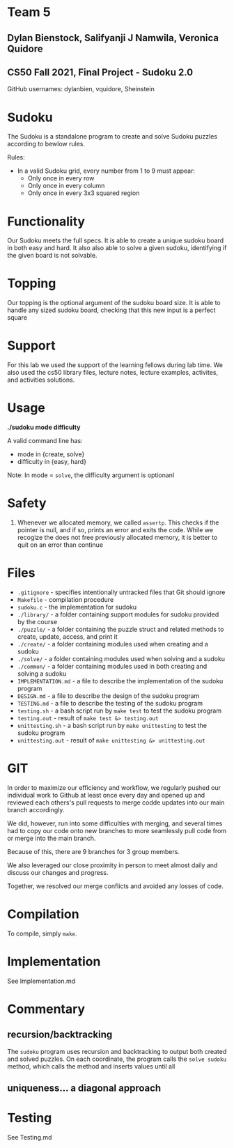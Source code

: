 # Team 5
## Dylan Bienstock, Salifyanji J Namwila, Veronica Quidore
## CS50 Fall 2021, Final Project - Sudoku 2.0

GitHub usernames: dylanbien, vquidore, Sheinstein

# Sudoku

The Sudoku is a standalone program to create and solve Sudoku puzzles according to bewlow rules.

Rules:
* In a valid Sudoku grid, every number from 1 to 9 must appear:
    * Only once in every row
    * Only once in every column
    * Only once in every 3x3 squared region

# Functionality

Our Sudoku meets the full specs. It is able to create a unique sudoku board in both easy and hard. It also also able to solve a given sudoku, identifying if the given board is not solvable.

# Topping

Our topping is the optional argument of the sudoku board size. It is able to handle any sized sudoku board, checking that this new input is a perfect square

# Support

For this lab we used the support of the learning fellows during lab time. We also used the cs50 library files, lecture notes, lecture examples, activites, and activities solutions.

# Usage

**./sudoku mode difficulty**

A valid command line has:
* mode in {create, solve}
* difficulty in {easy, hard}

Note: In mode = `solve`, the difficulty argument is optionanl

# Safety
1. Whenever we allocated memory, we called `assertp`. This checks if the pointer is null, and if so, prints an error and exits the code. While we recogize the does not free previously allocated memory, it is better to quit on an error than continue 

# Files

* `.gitignore` - specifies intentionally untracked files that Git should ignore
* `Makefile` - compilation procedure
* `sudoku.c` - the implementation for sudoku
* `./library/` - a folder containing support modules for sudoku provided by the course
* `./puzzle/` - a folder containing the puzzle struct and related methods to create, update, access, and print it
* `./create/` - a folder containing modules used when creating and a sudoku
* `./solve/` - a folder containing modules used when solving and a sudoku
* `./common/` - a folder containing modules used in both creating and solving a sudoku
* `IMPLEMENTATION.md` - a file to describe the implementation of the sudoku program 
* `DESIGN.md` - a file to describe the design of the sudoku program
* `TESTING.md` -  a file to describe the testing of the sudoku program
* `testing.sh` - a bash script run by `make test` to test the sudoku program
* `testing.out` - result of `make test &> testing.out`
* `unittesting.sh`  - a bash script run by `make unittesting` to test the sudoku program
* `unittesting.out` - result of `make unittesting &> unittesting.out`

# GIT

In order to maximize our efficiency and workflow, we regularly pushed our individual work to Github at least once every day and opened up and reviewed each others's pull requests to merge codde updates into our main branch accordingly. 

We did, however, run into some difficulties with merging, and several times had to copy our code onto new branches to more seamlessly pull code from or merge into the main branch. 

Because of this, there are 9 branches for 3 group members. 

We also leveraged our close proximity in person to meet almost daily and discuss our changes and progress. 

Together, we resolved our merge conflicts and avoided any losses of code. 

# Compilation

To compile, simply `make`.

# Implementation

See Implementation.md

# Commentary

## recursion/backtracking

The `sudoku` program uses recursion and backtracking to output both created and solved puzzles. On each coordinate, the program calls the `solve sudoku` method, which calls the method and inserts values until all 

## uniqueness... a diagonal approach


# Testing

See Testing.md 